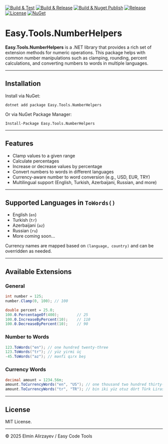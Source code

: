 [![Build & Test](https://github.com/elminalirzayev/Easy.Tools.NumberHelperss/actions/workflows/build.yml/badge.svg)](https://github.com/elminalirzayev/Easy.Tools.NumberHelperss/actions/workflows/build.yml)
[![Build & Release](https://github.com/elminalirzayev/Easy.Tools.NumberHelperss/actions/workflows/release.yml/badge.svg)](https://github.com/elminalirzayev/Easy.Tools.NumberHelperss/actions/workflows/release.yml)
[![Build & Nuget Publish](https://github.com/elminalirzayev/Easy.Tools.NumberHelperss/actions/workflows/nuget.yml/badge.svg)](https://github.com/elminalirzayev/Easy.Tools.NumberHelperss/actions/workflows/nuget.yml)
[![Release](https://img.shields.io/github/v/release/elminalirzayev/Easy.Tools.NumberHelperss)](https://github.com/elminalirzayev/Easy.Tools.NumberHelperss/releases)
[![License](https://img.shields.io/github/license/elminalirzayev/Easy.Tools.NumberHelperss)](https://github.com/elminalirzayev/Easy.Tools.NumberHelperss/blob/master/LICENSE.txt)
[![NuGet](https://img.shields.io/nuget/v/Easy.Tools.NumberHelperss.svg)](https://www.nuget.org/packages/Easy.Tools.NumberHelperss)

# Easy.Tools.NumberHelpers

**Easy.Tools.NumberHelpers** is a .NET library that provides a rich set of extension methods for numeric operations. This package helps with common number manipulations such as clamping, rounding, percent calculations, and converting numbers to words in multiple languages.

---

## Installation

Install via NuGet:

```
dotnet add package Easy.Tools.NumberHelpers
```

Or via NuGet Package Manager:

```
Install-Package Easy.Tools.NumberHelpers
```

---

## Features

- Clamp values to a given range
- Calculate percentages
- Increase or decrease values by percentage
- Convert numbers to words in different languages
- Currency-aware number to word conversion (e.g., USD, EUR, TRY)
- Multilingual support (English, Turkish, Azerbaijani, Russian, and more)

---

## Supported Languages in `ToWords()`

- English (`en`)
- Turkish (`tr`)
- Azerbaijani (`az`)
- Russian (`ru`)
- More coming soon...

Currency names are mapped based on `(language, country)` and can be overridden as needed.

---

## Available Extensions

### General

```csharp
int number = 125;
number.Clamp(0, 100); // 100

double percent = 25.0;
100.0.PercentageOf(400);        // 25
100.0.IncreaseByPercent(10);    // 110
100.0.DecreaseByPercent(10);    // 90
```

### Number to Words

```csharp
123.ToWords("en"); // one hundred twenty-three
123.ToWords("tr"); // yüz yirmi üç
-45.ToWords("az"); // mənfi qırx beş
```

### Currency Words

```csharp
decimal amount = 1234.56m;
amount.ToCurrencyWords("en", "US"); // one thousand two hundred thirty-four US dollars and fifty-six cents
amount.ToCurrencyWords("tr", "TR"); // bin iki yüz otuz dört Türk Lirası ve elli altı kuruş
```

---

## License

MIT License.

---

© 2025 Elmin Alirzayev / Easy Code Tools
